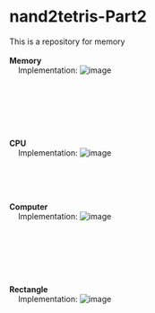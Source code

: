 # nand2tetris-Part2
This is a repository for memory
<br><br>
<b>Memory </b><br>
&nbsp;&nbsp;&nbsp; Implementation: 
![image](https://github.com/himanshijangra08/nand2tetris-Part1/assets/159128445/d8bd07a5-49d9-4474-9000-65c381fe1f31)


<br><br><br>




<br><br>
<b>CPU </b><br>
&nbsp;&nbsp;&nbsp; Implementation: 
![image](https://github.com/himanshijangra08/nand2tetris-Part1/assets/159128445/2f35cd23-ff19-43c2-9a3e-3e66bcb1fc83)


<br>




<br><br>
<b>Computer </b><br>
&nbsp;&nbsp;&nbsp; Implementation: 
![image](https://github.com/himanshijangra08/nand2tetris-Part1/assets/159128445/dc89d86c-4846-4404-89b9-21acca1e9870)



<br><br><br>





<br><br>
<b>Rectangle </b><br>
&nbsp;&nbsp;&nbsp; Implementation: 
![image](https://github.com/himanshijangra08/nand2tetris-Part1/assets/159128445/947a9bc2-ed7b-4f87-bf3f-f707088833fb)




<br><br><br>

